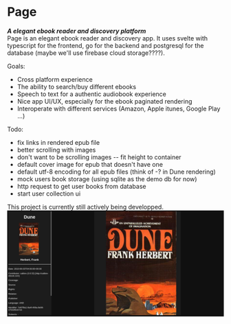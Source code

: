 # Page
***A elegant ebook reader and discovery platform***  
Page is an elegant ebook reader and discovery app. It uses svelte with typescript for the frontend, 
go for the backend and postgresql for the database (maybe we'll use firebase cloud storage????).

Goals:
- Cross platform experience
- The ability to search/buy different ebooks
- Speech to text for a authentic audiobook experience
- Nice app UI/UX, especially for the ebook paginated rendering
- Interoperate with different services (Amazon, Apple itunes, Google Play ...)

Todo:
- fix links in rendered epub file
- better scrolling with images
- don't want to be scrolling images -- fit height to container
- default cover image for epub that doesn't have one
- default utf-8 encoding for all epub files (think of -? in Dune rendering)
- mock users book storage (using sqlite as the demo db for now)
- http request to get user books from database
- start user collection ui

This project is currently still actively being developped.
![Current app state](assets/screenshot.png)
